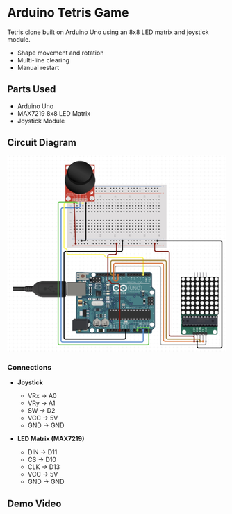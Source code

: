 # Arduino Tetris Game

Tetris clone built on Arduino Uno using an 8x8 LED matrix and joystick module.
- Shape movement and rotation
- Multi-line clearing
- Manual restart


## Parts Used
- Arduino Uno
- MAX7219 8x8 LED Matrix
- Joystick Module


## Circuit Diagram
![Tetris Circuit](tetris_circuit_diagram.jpg)
### Connections
- **Joystick**  
  - VRx → A0  
  - VRy → A1  
  - SW  → D2  
  - VCC → 5V  
  - GND → GND  

- **LED Matrix (MAX7219)**  
  - DIN → D11  
  - CS  → D10  
  - CLK → D13  
  - VCC → 5V  
  - GND → GND


## Demo Video
